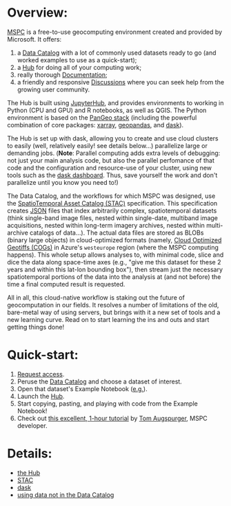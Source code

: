 # Overview:
[MSPC](http://planetarycomputer.microsoft.com/) is a free-to-use geocomputing environment created and provided by Microsoft.
It offers:
1. a [Data Catalog](http://planetarycomputer.microsoft.com/docs/overview/about) with a lot of commonly used datasets ready to go (and worked examples to use as a quick-start);
2. a [Hub](http://planetarycomputer.microsoft.com/docs/overview/environment/) for doing all of your computing work;
3. really thorough [Documentation](http://planetarycomputer.microsoft.com/docs/overview/environment/);
4. a friendly and responsive [Discussions](http://github.com/microsoft/PlanetaryComputer/discussions) where you can seek help from the growing user community.

The Hub is built using [JupyterHub](https://jupyter.org/hub), and provides 
environments to working in Python (CPU and GPU) and R notebooks, as well as QGIS.
The Python environment is based on the [PanGeo stack](https://pangeo.io/)
(including the powerful combination of core packages:
[xarray](https://docs.xarray.dev/en/latest/),
[geopandas](https://corteva.github.io/rioxarray/stable/),
and [dask](https://www.dask.org/)).

The Hub is set up with dask, allowing you to create and use cloud clusters
to easily (well, relatively easily! see details below...) parallelize large or demanding jobs. (**Note**: Parallel computing adds extra levels of debugging: not just your main analysis code,
but also the parallel perfomance of that code and the configuration
and resource-use of your cluster, using new tools such as the [dask dashboard](https://docs.dask.org/en/latest/dashboard.html).
Thus, save yourself the work and don't parallelize until you know you need to!)

The Data Catalog, and the workflows for which MSPC was designed,
use the [SpatioTemporal Asset Catalog (STAC)](https://stacspec.org)
specification. This specification creates [JSON](https://en.wikipedia.org/wiki/JSON#Syntax) files
that index arbitrarily complex, spatiotemporal datasets
(think single-band image files, nested within single-date, multiband image acquisitions,
 nested within long-term imagery archives, nested within multi-archive
catalogs of data...).
The actual data files are stored as BLOBs (binary large objects) in
cloud-optimized formats (namely, [Cloud Optimized Geotiffs (COGs)](https://www.cogeo.org/)
in Azure's `westeurope` region (where the MSPC computing happens).
This whole setup allows analyses to, with minimal code, slice and dice
the data along space-time axes
(e.g., "give me this dataset for these 2 years and within this lat-lon bounding box"),
then stream just the necessary spatiotemporal portions of the data
into the analysis at (and not before) the time a final computed result is requested.

All in all, this cloud-native workflow is staking out the future of geocomputation
in our fields.
It resolves a number of limitations of the old, bare-metal way of using servers,
but brings with it a new set of tools and a new learning curve.
Read on to start learning the ins and outs and start getting things done!


# Quick-start:
1. [Request access](http://planetarycomputer.microsoft.com/).
2. Peruse the [Data Catalog](http://planetarycomputer.microsoft.com/docs/overview/about) and choose a dataset of interest.
3. Open that dataset's Example Notebook ([e.g.](https://planetarycomputer.microsoft.com/dataset/landsat-c2-l2#Example-Notebook)).
4. Launch the [Hub](http://planetarycomputer.microsoft.com/docs/overview/environment/).
5. Start copying, pasting, and playing with code from the Example Notebook!
6. Check out [this excellent, 1-hour tutorial](https://www.youtube.com/watch?v=v3e2ODCK9Co&t=25195s) by [Tom Augspurger](http://tomaugspurger.net/about/), MSPC developer. 


# Details:
- [the Hub](hub.md)
- [STAC](hub.md)
- [dask](dask.md)
- [using data not in the Data Catalog](byo_data.md)


